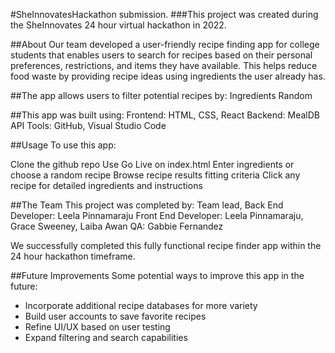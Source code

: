 #SheInnovatesHackathon submission.
###This project was created during the SheInnovates 24 hour virtual hackathon in 2022. 

##About
Our team developed a user-friendly recipe finding app for college students that enables users to search for recipes based on their personal preferences, restrictions, and items they have available. This helps reduce food waste by providing recipe ideas using ingredients the user already has.

##The app allows users to filter potential recipes by:
Ingredients
Random 

##This app was built using:
Frontend: HTML, CSS, React
Backend: MealDB API
Tools: GitHub, Visual Studio Code

##Usage
To use this app:

Clone the github repo
Use Go Live on index.html
Enter ingredients or choose a random recipe
Browse recipe results fitting criteria
Click any recipe for detailed ingredients and instructions

##The Team
This project was completed by:
Team lead, Back End Developer: Leela Pinnamaraju
Front End Developer: Leela Pinnamaraju, Grace Sweeney, Laiba Awan
QA: Gabbie Fernandez 

We successfully completed this fully functional recipe finder app within the 24 hour hackathon timeframe.

##Future Improvements
Some potential ways to improve this app in the future:
* Incorporate additional recipe databases for more variety
* Build user accounts to save favorite recipes
* Refine UI/UX based on user testing
* Expand filtering and search capabilities
